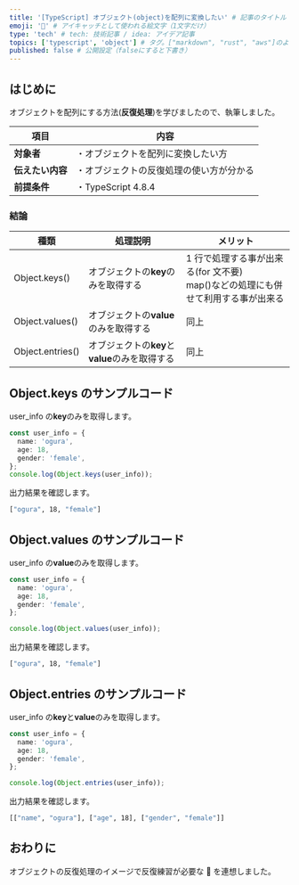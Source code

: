 ```yaml
---
title: '[TypeScript] オブジェクト(object)を配列に変換したい' # 記事のタイトル
emoji: '🤹' # アイキャッチとして使われる絵文字（1文字だけ）
type: 'tech' # tech: 技術記事 / idea: アイデア記事
topics: ['typescript', 'object'] # タグ。["markdown", "rust", "aws"]のように指定する
published: false # 公開設定（falseにすると下書き）
---
```


## はじめに

オブジェクトを配列にする方法(**反復処理**)を学びましたので、執筆しました。

| 項目             | 内容                                     |
| ---------------- | ---------------------------------------- |
| **対象者**       | ・オブジェクトを配列に変換したい方       |
| **伝えたい内容** | ・オブジェクトの反復処理の使い方が分かる |
| **前提条件**     | ・TypeScript 4.8.4                       |

### 結論

| 種類             | 処理説明                                       | メリット                                                                            |
| ---------------- | ---------------------------------------------- | ----------------------------------------------------------------------------------- |
| Object.keys()    | オブジェクトの**key**のみを取得する            | 1 行で処理する事が出来る(for 文不要)<br>map()などの処理にも併せて利用する事が出来る |
| Object.values()  | オブジェクトの**value**のみを取得する          | 同上                                                                                |
| Object.entries() | オブジェクトの**key**と**value**のみを取得する | 同上                                                                                |

## Object.keys のサンプルコード

user_info の**key**のみを取得します。

```typescript
const user_info = {
  name: 'ogura',
  age: 18,
  gender: 'female',
};
console.log(Object.keys(user_info));
```

出力結果を確認します。

```bash
["ogura", 18, "female"]
```

## Object.values のサンプルコード

user_info の**value**のみを取得します。

```typescript
const user_info = {
  name: 'ogura',
  age: 18,
  gender: 'female',
};

console.log(Object.values(user_info));
```

出力結果を確認します。

```bash
["ogura", 18, "female"]
```

## Object.entries のサンプルコード

user_info の**key**と**value**のみを取得します。

```typescript
const user_info = {
  name: 'ogura',
  age: 18,
  gender: 'female',
};

console.log(Object.entries(user_info));
```

出力結果を確認します。

```bash
[["name", "ogura"], ["age", 18], ["gender", "female"]]
```

## おわりに

オブジェクトの反復処理のイメージで反復練習が必要な 🤹 を連想しました。
